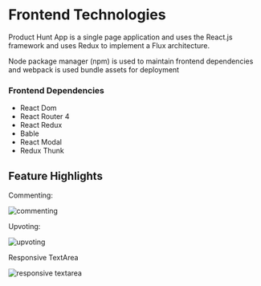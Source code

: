 # Frontend Technologies

Product Hunt App is a single page application and uses the React.js framework and uses Redux to implement a Flux architecture.

Node package manager (npm) is used to maintain frontend dependencies and webpack is used bundle assets for deployment

### Frontend Dependencies

* React Dom
* React Router 4
* React Redux
* Bable
* React Modal
* Redux Thunk

## Feature Highlights

Commenting:

![commenting]()

Upvoting:

![upvoting]()

Responsive TextArea

![responsive textarea]()